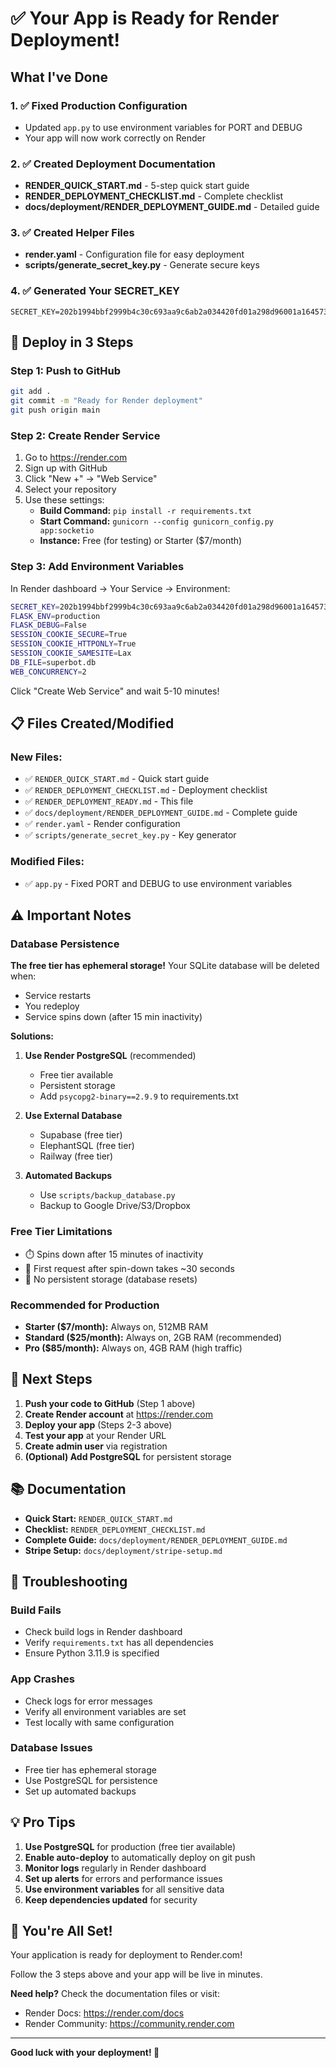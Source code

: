 # ✅ Your App is Ready for Render Deployment!

## What I've Done

### 1. ✅ Fixed Production Configuration
- Updated `app.py` to use environment variables for PORT and DEBUG
- Your app will now work correctly on Render

### 2. ✅ Created Deployment Documentation
- **RENDER_QUICK_START.md** - 5-step quick start guide
- **RENDER_DEPLOYMENT_CHECKLIST.md** - Complete checklist
- **docs/deployment/RENDER_DEPLOYMENT_GUIDE.md** - Detailed guide

### 3. ✅ Created Helper Files
- **render.yaml** - Configuration file for easy deployment
- **scripts/generate_secret_key.py** - Generate secure keys

### 4. ✅ Generated Your SECRET_KEY
```
SECRET_KEY=202b1994bbf2999b4c30c693aa9c6ab2a034420fd01a298d96001a1645737821
```

## 🚀 Deploy in 3 Steps

### Step 1: Push to GitHub
```bash
git add .
git commit -m "Ready for Render deployment"
git push origin main
```

### Step 2: Create Render Service
1. Go to https://render.com
2. Sign up with GitHub
3. Click "New +" → "Web Service"
4. Select your repository
5. Use these settings:
   - **Build Command:** `pip install -r requirements.txt`
   - **Start Command:** `gunicorn --config gunicorn_config.py app:socketio`
   - **Instance:** Free (for testing) or Starter ($7/month)

### Step 3: Add Environment Variables
In Render dashboard → Your Service → Environment:
```bash
SECRET_KEY=202b1994bbf2999b4c30c693aa9c6ab2a034420fd01a298d96001a1645737821
FLASK_ENV=production
FLASK_DEBUG=False
SESSION_COOKIE_SECURE=True
SESSION_COOKIE_HTTPONLY=True
SESSION_COOKIE_SAMESITE=Lax
DB_FILE=superbot.db
WEB_CONCURRENCY=2
```

Click "Create Web Service" and wait 5-10 minutes!

## 📋 Files Created/Modified

### New Files:
- ✅ `RENDER_QUICK_START.md` - Quick start guide
- ✅ `RENDER_DEPLOYMENT_CHECKLIST.md` - Deployment checklist
- ✅ `RENDER_DEPLOYMENT_READY.md` - This file
- ✅ `docs/deployment/RENDER_DEPLOYMENT_GUIDE.md` - Complete guide
- ✅ `render.yaml` - Render configuration
- ✅ `scripts/generate_secret_key.py` - Key generator

### Modified Files:
- ✅ `app.py` - Fixed PORT and DEBUG to use environment variables

## ⚠️ Important Notes

### Database Persistence
**The free tier has ephemeral storage!** Your SQLite database will be deleted when:
- Service restarts
- You redeploy
- Service spins down (after 15 min inactivity)

**Solutions:**
1. **Use Render PostgreSQL** (recommended)
   - Free tier available
   - Persistent storage
   - Add `psycopg2-binary==2.9.9` to requirements.txt

2. **Use External Database**
   - Supabase (free tier)
   - ElephantSQL (free tier)
   - Railway (free tier)

3. **Automated Backups**
   - Use `scripts/backup_database.py`
   - Backup to Google Drive/S3/Dropbox

### Free Tier Limitations
- ⏱️ Spins down after 15 minutes of inactivity
- 🐌 First request after spin-down takes ~30 seconds
- 💾 No persistent storage (database resets)

### Recommended for Production
- **Starter ($7/month):** Always on, 512MB RAM
- **Standard ($25/month):** Always on, 2GB RAM (recommended)
- **Pro ($85/month):** Always on, 4GB RAM (high traffic)

## 🎯 Next Steps

1. **Push your code to GitHub** (Step 1 above)
2. **Create Render account** at https://render.com
3. **Deploy your app** (Steps 2-3 above)
4. **Test your app** at your Render URL
5. **Create admin user** via registration
6. **(Optional) Add PostgreSQL** for persistent storage

## 📚 Documentation

- **Quick Start:** `RENDER_QUICK_START.md`
- **Checklist:** `RENDER_DEPLOYMENT_CHECKLIST.md`
- **Complete Guide:** `docs/deployment/RENDER_DEPLOYMENT_GUIDE.md`
- **Stripe Setup:** `docs/deployment/stripe-setup.md`

## 🔧 Troubleshooting

### Build Fails
- Check build logs in Render dashboard
- Verify `requirements.txt` has all dependencies
- Ensure Python 3.11.9 is specified

### App Crashes
- Check logs for error messages
- Verify all environment variables are set
- Test locally with same configuration

### Database Issues
- Free tier has ephemeral storage
- Use PostgreSQL for persistence
- Set up automated backups

## 💡 Pro Tips

1. **Use PostgreSQL** for production (free tier available)
2. **Enable auto-deploy** to automatically deploy on git push
3. **Monitor logs** regularly in Render dashboard
4. **Set up alerts** for errors and performance issues
5. **Use environment variables** for all sensitive data
6. **Keep dependencies updated** for security

## 🎉 You're All Set!

Your application is ready for deployment to Render.com!

Follow the 3 steps above and your app will be live in minutes.

**Need help?** Check the documentation files or visit:
- Render Docs: https://render.com/docs
- Render Community: https://community.render.com

---

**Good luck with your deployment! 🚀**


